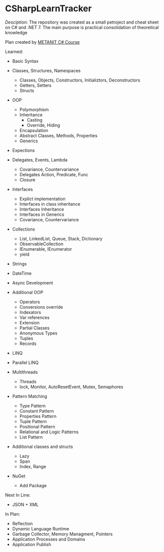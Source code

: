 # CSharpLearnTracker

*Desciption*: The repository was created as a small petroject and cheat sheet on C# and .NET 7. The main purpose is practical consolidation of theoretical knowledge

Plan created by <a href="https://metanit.com/sharp/tutorial/">METANIT C# Course</a>

Learned:
- Basic Syntax
- Classes, Structures, Namespaces
    - Classes, Objects, Constructors, Initializtors, Deconstructors
    - Getters, Setters
    - Structs
- OOP
    - Polymorphism
    - Inheritance
        - Casting
        - Override, Hiding
    - Encapsulation
    - Abstract Classes, Methods, Properties
    - Generics
- Expections
- Delegates, Events, Lambda
    - Covariance, Countervariance
    - Delegates Action, Predicate, Func
    - Closure
- Interfaces
    - Explict implementation
    - Interfaces in class inheritance
    - Interfaces Inheritance
    - Interfaces in Generics
    - Covariance, Countervariance
- Collections
    - List, LinkedList, Queue, Stack, Dictionary
    - ObservableCollection
    - IEnumerable, IEnumerator
    - yield
- Strings
- DateTime
- Async Development
- Additional OOP
    - Operators
    - Conversions override
    - Indexators
    - Var references
    - Extension
    - Partial Classes
    - Anonymous Types
    - Tuples
    - Records
- LINQ
- Parallel LINQ
- Multithreads
    - Threads
    - lock, Monitor, AutoResetEvent, Mutex, Semaphores
- Pattern Matching
    - Type Pattern
    - Constant Pattern
    - Properties Pattern
    - Tuple Pattern
    - Positional Pattern
    - Relational and Logic Patterns
    - List Pattern
- Additional classes and structs
    - Lazy
    - Span
    - Index, Range

- NuGet
    - Add Package

Next In Line:
- JSON + XML

In Plan:
- Reflection
- Dynamic Language Runtime
- Garbage Collector, Memory Managment, Pointers
- Application Processes and Domains
- Application Publish
